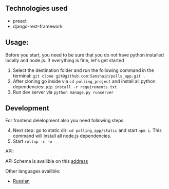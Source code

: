 ## Technologies used

- preact
- django-rest-framework


## Usage:

Before you start, you need to be sure that you do not have python installed locally and node.js. If everything is fine, let's get started

1. Select the destination folder and run the following command in the terminal: `git clone git@github.com:Sanshain/polls_app.git .`
2. After cloning go inside via `cd polling_project` and install all python dependencies: `pip install -r requirements.txt`
3. Run dev server via `python manage.py runserver`

## Development

For frontend delelopment also you need following steps:

4. Next step: go to static dir: `cd polling_app/static` and start `npm i`. This command will install all node.js dependencies.
5. Start `rollup -c -w`

API:

API Schema is availible on this [address](http://127.0.0.1/open_api)

Other languages availible:

- [Russian](./docs/ru.MD)
